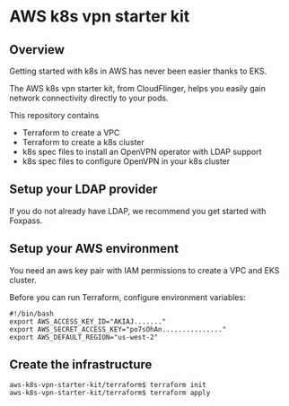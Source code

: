 # AWS k8s vpn starter kit

## Overview

Getting started with k8s in AWS has never been easier thanks to EKS.

The AWS k8s vpn starter kit, from CloudFlinger, helps you easily gain network connectivity directly to your pods.

This repository contains

-   Terraform to create a VPC
-   Terraform to create a k8s cluster
-   k8s spec files to install an OpenVPN operator with LDAP support
-   k8s spec files to configure OpenVPN in your k8s cluster

## Setup your LDAP provider

If you do not already have LDAP, we recommend you get started with Foxpass.

## Setup your AWS environment

You need an aws key pair with IAM permissions to create a VPC and EKS cluster.

Before you can run Terraform, configure environment variables:

```
#!/bin/bash
export AWS_ACCESS_KEY_ID="AKIAJ......."
export AWS_SECRET_ACCESS_KEY="po7sOhAn..............."
export AWS_DEFAULT_REGION="us-west-2"
```

## Create the infrastructure

```
aws-k8s-vpn-starter-kit/terraform$ terraform init
aws-k8s-vpn-starter-kit/terraform$ terraform apply
```

